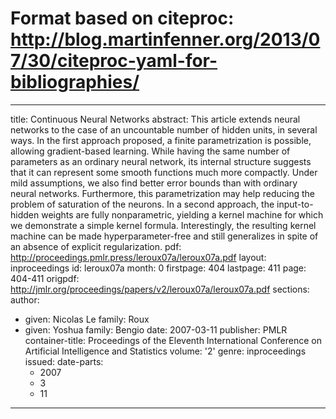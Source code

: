 # Format based on citeproc: http://blog.martinfenner.org/2013/07/30/citeproc-yaml-for-bibliographies/
---
title: Continuous Neural Networks
abstract: This article extends neural networks to the case of an uncountable number
  of hidden units, in several ways. In the first approach proposed, a finite parametrization
  is possible, allowing gradient-based learning. While having the same number of parameters
  as an ordinary neural network, its internal structure suggests that it can represent
  some smooth functions much more compactly. Under mild assumptions, we also find
  better error bounds than with ordinary neural networks. Furthermore, this parametrization
  may help reducing the problem of saturation of the neurons. In a second approach,
  the input-to-hidden weights are fully nonparametric, yielding a kernel machine for
  which we demonstrate a simple kernel formula. Interestingly, the resulting kernel
  machine can be made hyperparameter-free and still generalizes in spite of an absence
  of explicit regularization.
pdf: http://proceedings.pmlr.press/leroux07a/leroux07a.pdf
layout: inproceedings
id: leroux07a
month: 0
firstpage: 404
lastpage: 411
page: 404-411
origpdf: http://jmlr.org/proceedings/papers/v2/leroux07a/leroux07a.pdf
sections: 
author:
- given: Nicolas Le
  family: Roux
- given: Yoshua
  family: Bengio
date: 2007-03-11
publisher: PMLR
container-title: Proceedings of the Eleventh International Conference on Artificial
  Intelligence and Statistics
volume: '2'
genre: inproceedings
issued:
  date-parts:
  - 2007
  - 3
  - 11
---
